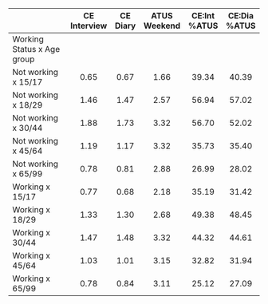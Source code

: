 
|                      | CE<br>Interview |  CE<br>Diary | ATUS<br>Weekend | CE:Int<br>%ATUS | CE:Dia<br>%ATUS |
| -------------------- | :----------: | :----------: | :----------: | :----------: | :----------: |
| Working Status x Age group |              |              |              |              |              |
| Not working x 15/17  |         0.65 |         0.67 |         1.66 |        39.34 |        40.39 |
| Not working x 18/29  |         1.46 |         1.47 |         2.57 |        56.94 |        57.02 |
| Not working x 30/44  |         1.88 |         1.73 |         3.32 |        56.70 |        52.02 |
| Not working x 45/64  |         1.19 |         1.17 |         3.32 |        35.73 |        35.40 |
| Not working x 65/99  |         0.78 |         0.81 |         2.88 |        26.99 |        28.02 |
| Working x 15/17      |         0.77 |         0.68 |         2.18 |        35.19 |        31.42 |
| Working x 18/29      |         1.33 |         1.30 |         2.68 |        49.38 |        48.45 |
| Working x 30/44      |         1.47 |         1.48 |         3.32 |        44.32 |        44.61 |
| Working x 45/64      |         1.03 |         1.01 |         3.15 |        32.82 |        31.94 |
| Working x 65/99      |         0.78 |         0.84 |         3.11 |        25.12 |        27.09 |

